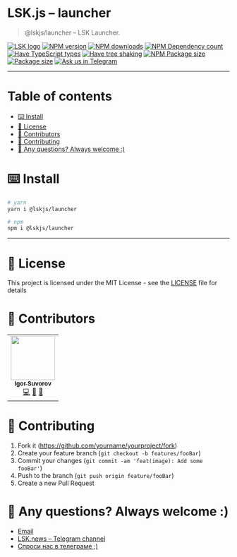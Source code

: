 # LSK.js – launcher

> @lskjs/launcher – LSK Launcher.

[![LSK logo](https://badgen.net/badge/icon/MADE%20BY%20LSK?icon=zeit\&label\&color=red\&labelColor=red)](https://github.com/lskjs)
[![NPM version](https://badgen.net/npm/v/@lskjs/launcher)](https://www.npmjs.com/package/@lskjs/launcher)
[![NPM downloads](https://badgen.net/npm/dt/@lskjs/launcher)](https://www.npmjs.com/package/@lskjs/launcher)
[![NPM Dependency count](https://badgen.net/bundlephobia/dependency-count/@lskjs/launcher)](https://bundlephobia.com/result?p=@lskjs/launcher)
[![Have TypeScript types](https://badgen.net/npm/types/@lskjs/launcher)](https://www.npmjs.com/package/@lskjs/launcher)
[![Have tree shaking](https://badgen.net/bundlephobia/tree-shaking/@lskjs/launcher)](https://bundlephobia.com/result?p=@lskjs/launcher)
[![NPM Package size](https://badgen.net/bundlephobia/minzip/@lskjs/launcher)](https://bundlephobia.com/result?p=@lskjs/launcher)
[![Package size](https://badgen.net//github/license/lskjs/lskjs)](https://github.com/lskjs/lskjs/blob/master/LICENSE)
[![Ask us in Telegram](https://img.shields.io/badge/Ask%20us%20in-Telegram-brightblue.svg)](https://t.me/lskjschat)

<!-- template file="scripts/templates/preview.md" start -->

<!-- template end -->

***

<!-- # 📒 Table of contents  -->

# Table of contents

*   [⌨️ Install](#️-install)
*   [📖 License](#-license)
*   [👥 Contributors](#-contributors)
*   [👏 Contributing](#-contributing)
*   [📮 Any questions? Always welcome :)](#-any-questions-always-welcome-)

# ⌨️ Install

```sh
# yarn
yarn i @lskjs/launcher 

# npm
npm i @lskjs/launcher 
```

***

# 📖 License

This project is licensed under the MIT License - see the [LICENSE](LICENSE) file for details

# 👥 Contributors

<!-- ALL-CONTRIBUTORS-LIST:START - Do not remove or modify this section -->

<!-- prettier-ignore-start -->

<!-- markdownlint-disable -->

<table>
  <tr>
    <td align="center"><a href="https://isuvorov.com"><img src="https://avatars2.githubusercontent.com/u/1056977?v=4?s=100" width="100px;" alt=""/><br /><sub><b>Igor Suvorov</b></sub></a><br /><a href="lskjs/lskjs///commits?author=isuvorov" title="Code">💻</a> <a href="#design-isuvorov" title="Design">🎨</a> <a href="#ideas-isuvorov" title="Ideas, Planning, & Feedback">🤔</a></td>
  </tr>
</table>
<!-- markdownlint-restore -->
<!-- prettier-ignore-end -->
<!-- ALL-CONTRIBUTORS-LIST:END -->

# 👏 Contributing

1.  Fork it (<https://github.com/yourname/yourproject/fork>)
2.  Create your feature branch (`git checkout -b features/fooBar`)
3.  Commit your changes (`git commit -am 'feat(image): Add some fooBar'`)
4.  Push to the branch (`git push origin feature/fooBar`)
5.  Create a new Pull Request

# 📮 Any questions? Always welcome :)

*   [Email](mailto:hi@isuvorov.com)
*   [LSK.news – Telegram channel](https://t.me/lskjs)
*   [Спроси нас в телеграме ;)](https://t.me/lskjschat)
